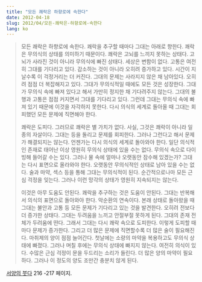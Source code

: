 ```yaml
---
title: "모든 쾌락은 하향로에 속한다"
date: 2012-04-18
slug: 2012/04/모든-쾌락은-하향로에-속한다
lang: ko
---
```


> 모든 쾌락은 하향로에 속한다. 쾌락을 추구할 때마다 그대는 아래로 향한다. 쾌락은 무의식의 상태를 의미하기 때문이다. 쾌락은 고뇌를 느끼지 못하는 상태다. 고뇌가 사라진 것이 아니라 무의식에 빠진 상태다. 세상은 변함이 없다. 고통은 여전히 그대를 기다리고 있다. 감소하는 것이 아니라 오히려 증가하고 있다. 시간이 지날수록 이 걱정거리는 더 커진다. 그대의 문제는 사라지지 않은 채 남아있다. 오히려 점점 더 복잡해지고 있다. 그대가 무의식적일 때에도 모든 것은 성장한다. 그대가 무의식 속에 빠져 있다고 해서 가만히 정지한 채 기다려주지 않는다. 그대의 불행과 고통은 점점 커지면서 그대를 기다리고 있다. 그런데 그대는 무의식 속에 빠져 있기 때문에 이것을 자각하지 못한다. 다시 의식의 세계로 돌아올 때 그대는 회피했던 모든 문제에 직면해야 한다.
> 
> 쾌락은 도피다. 그러므로 쾌락은 별 가치가 없다. 사실, 그것은 쾌락이 아니라 일종의 자살이다. 그대는 등을 돌리고 문제를 회피한다. 그러나 그런다고 해서 문제가 해결되지는 않는다. 언젠가는 다시 의식의 세계로 돌아와야 한다. 일단 의식적인 존재로 태어난 이상 영원히 무의식 상태에 있을 수는 없다. 무의식 속으로 다이빙해 들어갈 수는 있다. 그러나 물 속에 얼마나 오랫동안 잠수해 있겠는가? 그대는 다시 표면으로 올라와야 한다. 오랫동안 무의식적인 상태로 남아 있을 수는 없다. 술과 마약, 섹스 등을 통해 그대는 무의식적이 된다. 순간적으로나마 모든 근심 걱정을 잊는다. 그러나 이런 망각의 상태가 영원히 지속되지는 않는다.
> 
> 이것은 아무 도움도 안된다. 쾌락을 추구하는 것은 도움이 안된다. 그대는 반복해서 의식의 표면으로 돌아와야 한다. 악순환의 연속이다. 본래 상태로 돌아왔을 때 그대는 불안과 고통 등 모든 문제가 기다리고 있는 것을 발견한다. 오히려 전보다 더 증가한 상태다. 그대는 두려움을 느끼고 안절부절 못하게 된다. 그대의 존재 전체가 두려움에 떤다. 그래서 그대는 다시 쾌락 속으로 도피한다. 이렇게 도피할 때마다 문제가 증가한다. 그리고 더 많은 문제에 직면할수록 더 많은 술이 필요해진다. 마취제의 양이 점점 늘어간다. 첫날에는 소량의 마약을 복용하고도 무의식 상태에 빠졌다. 그러나 며칠 후에는 무의식 상태에 빠지지 않는다. 여전히 의식이 있다. 수많은 근심 걱정이 문을 두드리는 소리가 들린다. 더 많은 양의 마약이 필요하다. 그러나 이 정도의 양도 조만간 충분치 않게 된다.

[서양의 붓다](http://www.yes24.com/24/Goods/131985?Acode=101) 216 -217 페이지.
